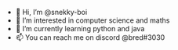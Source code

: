 - 👋 Hi, I’m @snekky-boi
- 👀 I’m interested in computer science and maths
- 🌱 I’m currently learning python and java
- 📫 You can reach me on discord @bred#3030

<!---
snekky-boi/snekky-boi is a ✨ special ✨ repository because its `README.md` (this file) appears on your GitHub profile.
You can click the Preview link to take a look at your changes.
--->
